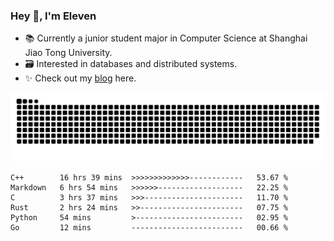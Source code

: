 ### Hey 👋, I'm Eleven

- 📚 Currently a junior student major in Computer Science at Shanghai Jiao Tong University.
- 🗃️ Interested in databases and distributed systems.
- ✨ Check out my [blog](https://el-even-11.github.io/Blog/) here.

![github contribution grid snake animation](https://raw.githubusercontent.com/El-even-11/El-even-11/output/github-contribution-grid-snake.svg)

<!--START_SECTION:waka-->

```text
C++        16 hrs 39 mins  >>>>>>>>>>>>>------------   53.67 %
Markdown   6 hrs 54 mins   >>>>>>-------------------   22.25 %
C          3 hrs 37 mins   >>>----------------------   11.70 %
Rust       2 hrs 24 mins   >>-----------------------   07.75 %
Python     54 mins         >------------------------   02.95 %
Go         12 mins         -------------------------   00.66 %
```

<!--END_SECTION:waka-->
